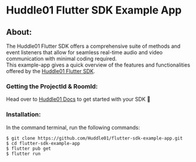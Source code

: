 # Huddle01 Flutter SDK Example App

## About:

The Huddle01 Flutter SDK offers a comprehensive suite of methods and event listeners that allow for seamless real-time audio and video communication with minimal coding required.<br>
This example-app gives a quick overview of the features and functionalities offered by the [Huddle01 Flutter SDK](https://pub.dev/packages/huddle01_flutter_client).

### Getting the ProjectId & RoomId:

Head over to [Huddle01 Docs](https://www.huddle01.com/docs) to get started with your SDK 🚀

### Installation:

In the command terminal, run the following commands:

    $ git clone https://github.com/Huddle01/flutter-sdk-example-app.git
    $ cd flutter-sdk-example-app
    $ flutter pub get
    $ flutter run